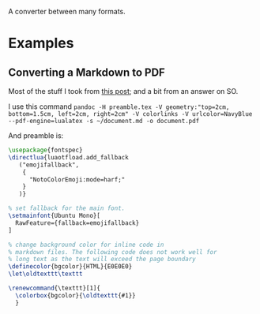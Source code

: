 A converter between many formats.

# Examples

## Converting a Markdown to PDF

Most of the stuff I took from [this post](https://jdhao.github.io/2019/05/30/markdown2pdf_pandoc/); and a bit from an answer on SO.

I use this command `pandoc -H preamble.tex -V geometry:"top=2cm, bottom=1.5cm, left=2cm, right=2cm" -V colorlinks -V urlcolor=NavyBlue --pdf-engine=lualatex -s ~/document.md -o document.pdf`

And preamble is:

```tex
\usepackage{fontspec}
\directlua{luaotfload.add_fallback
   ("emojifallback",
    {
      "NotoColorEmoji:mode=harf;"
    }
   )}

% set fallback for the main font.
\setmainfont{Ubuntu Mono}[
  RawFeature={fallback=emojifallback}
]

% change background color for inline code in
% markdown files. The following code does not work well for
% long text as the text will exceed the page boundary
\definecolor{bgcolor}{HTML}{E0E0E0}
\let\oldtexttt\texttt

\renewcommand{\texttt}[1]{
  \colorbox{bgcolor}{\oldtexttt{#1}}
  }
```
